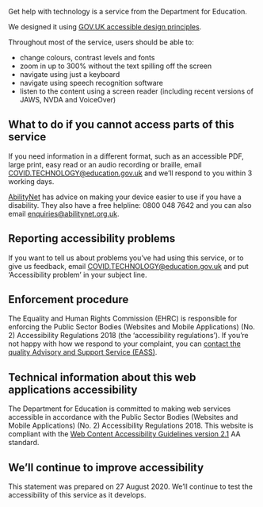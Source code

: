Get help with technology is a service from the Department for Education.

We designed it using [GOV.UK accessible design principles](https://design-system.service.gov.uk/accessibility/).

Throughout most of the service, users should be able to:

* change colours, contrast levels and fonts
* zoom in up to 300% without the text spilling off the screen
* navigate using just a keyboard
* navigate using speech recognition software
* listen to the content using a screen reader (including recent versions of JAWS, NVDA and VoiceOver)

## What to do if you cannot access parts of this service

If you need information in a different format, such as an accessible PDF, large print, easy read or an audio recording or braille, email [COVID.TECHNOLOGY@education.gov.uk](mailto:COVID.TECHNOLOGY@education.gov.uk) and we’ll respond to you within 3 working days.

[AbilityNet](https://mcmw.abilitynet.org.uk/) has advice on making your device easier to use if you have a disability. They also have a free helpline: 0800 048 7642 and you can also email [enquiries@abilitynet.org.uk](mailto:enquiries@abilitynet.org.uk).

## Reporting accessibility problems

If you want to tell us about problems you’ve had using this service, or to give us feedback, email  [COVID.TECHNOLOGY@education.gov.uk](mailto:COVID.TECHNOLOGY@education.gov.uk) and put ‘Accessibility problem’ in your subject line.

## Enforcement procedure

The Equality and Human Rights Commission (EHRC) is responsible for enforcing the Public Sector Bodies (Websites and Mobile Applications) (No. 2) Accessibility Regulations 2018 (the ‘accessibility regulations’).
If you’re not happy with how we respond to your complaint, you can [contact the quality Advisory and Support Service (EASS)](https://www.equalityadvisoryservice.com/).

## Technical information about this web applications accessibility

The Department for Education is committed to making web services accessible in accordance with the Public Sector Bodies (Websites and Mobile Applications) (No. 2) Accessibility Regulations 2018.
This website is compliant with the [Web Content Accessibility Guidelines version 2.1](https://www.w3.org/TR/WCAG21) AA standard.

## We’ll continue to improve accessibility

This statement was prepared on 27 August 2020. We’ll continue to test the accessibility of this service as it develops.
